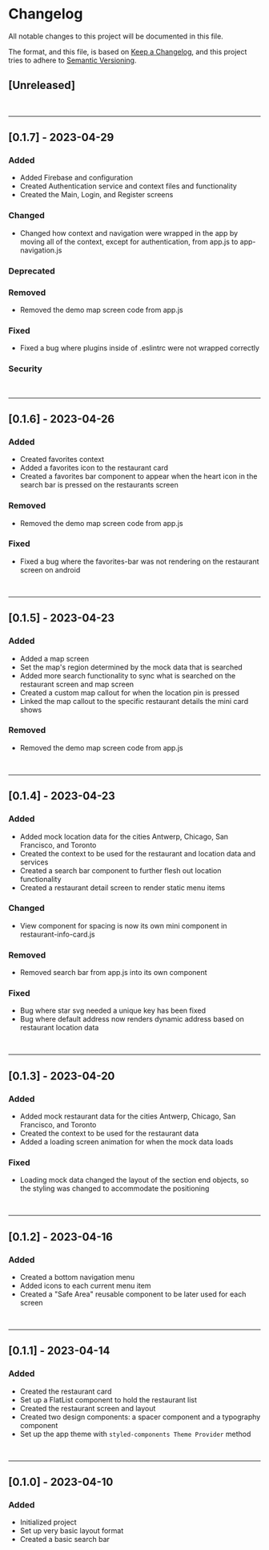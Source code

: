 # Changelog

All notable changes to this project will be documented in this file.

The format, and this file, is based on [Keep a Changelog](https://keepachangelog.com/en/1.0.0/),
and this project tries to adhere to [Semantic Versioning](https://semver.org/spec/v2.0.0.html).

## [Unreleased]

<br />

---

## [0.1.7] - 2023-04-29

### Added

- Added Firebase and configuration
- Created Authentication service and context files and functionality
- Created the Main, Login, and Register screens

### Changed

- Changed how context and navigation were wrapped in the app by moving all of the context, except for authentication, from app.js to app-navigation.js

### Deprecated

### Removed

- Removed the demo map screen code from app.js

### Fixed

- Fixed a bug where plugins inside of .eslintrc were not wrapped correctly

### Security

<br />

---

## [0.1.6] - 2023-04-26

### Added

- Created favorites context
- Added a favorites icon to the restaurant card
- Created a favorites bar component to appear when the heart icon in the search bar is pressed on the restaurants screen

### Removed

- Removed the demo map screen code from app.js

### Fixed

- Fixed a bug where the favorites-bar was not rendering on the restaurant screen on android

<br />

---

## [0.1.5] - 2023-04-23

### Added

- Added a map screen
- Set the map's region determined by the mock data that is searched
- Added more search functionality to sync what is searched on the restaurant screen and map screen
- Created a custom map callout for when the location pin is pressed
- Linked the map callout to the specific restaurant details the mini card shows

### Removed

- Removed the demo map screen code from app.js

<br />

---

## [0.1.4] - 2023-04-23

### Added

- Added mock location data for the cities Antwerp, Chicago, San Francisco, and Toronto
- Created the context to be used for the restaurant and location data and services
- Created a search bar component to further flesh out location functionality
- Created a restaurant detail screen to render static menu items

### Changed

- View component for spacing is now its own mini component in restaurant-info-card.js

### Removed

- Removed search bar from app.js into its own component

### Fixed

- Bug where star svg needed a unique key has been fixed
- Bug where default address now renders dynamic address based on restaurant location data

<br />

---

## [0.1.3] - 2023-04-20

### Added

- Added mock restaurant data for the cities Antwerp, Chicago, San Francisco, and Toronto
- Created the context to be used for the restaurant data
- Added a loading screen animation for when the mock data loads

### Fixed

- Loading mock data changed the layout of the section end objects, so the styling was changed to accommodate the positioning

<br />

---

## [0.1.2] - 2023-04-16

### Added

- Created a bottom navigation menu
- Added icons to each current menu item
- Created a "Safe Area" reusable component to be later used for each screen

<br />

---

## [0.1.1] - 2023-04-14

### Added

- Created the restaurant card
- Set up a FlatList component to hold the restaurant list
- Created the restaurant screen and layout
- Created two design components: a spacer component and a typography component
- Set up the app theme with `styled-components Theme Provider` method

<br />

---

## [0.1.0] - 2023-04-10

### Added

- Initialized project
- Set up very basic layout format
- Created a basic search bar
